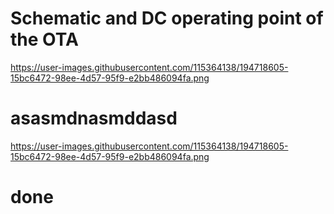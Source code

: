# Schematic and DC operating point of the OTA

https://user-images.githubusercontent.com/115364138/194718605-15bc6472-98ee-4d57-95f9-e2bb486094fa.png

# asasmdnasmddasd

https://user-images.githubusercontent.com/115364138/194718605-15bc6472-98ee-4d57-95f9-e2bb486094fa.png

# done
